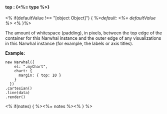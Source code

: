 #### **top** : {<%= type %>}

<% if(defaultValue !== "[object Object]") { %>*default: <%= defaultValue %>* <% }%>

The amount of whitespace (padding), in pixels, between the top edge of the container for this Narwhal instance and the outer edge of any visualizations in this Narwhal instance (for example, the labels or axis titles).

**Example:**

	new Narwhal({
	    el: ".myChart",
	    chart: {
	      margin: { top: 10 } 
	    }
	  })
	.cartesian()
	.line(data)
	.render()

<% if(notes) { %><%= notes %><% } %>


